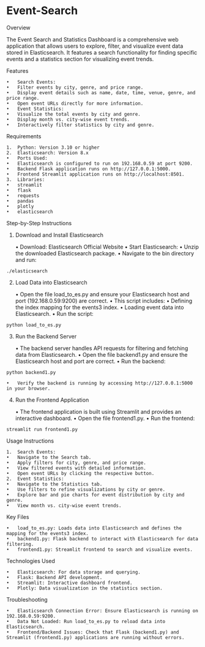 # Event-Search
Overview

The Event Search and Statistics Dashboard is a comprehensive web application that allows users to explore, filter, and visualize event data stored in Elasticsearch. It features a search functionality for finding specific events and a statistics section for visualizing event trends.

Features

	•	Search Events:
	•	Filter events by city, genre, and price range.
	•	Display event details such as name, date, time, venue, genre, and price range.
	•	Open event URLs directly for more information.
	•	Event Statistics:
	•	Visualize the total events by city and genre.
	•	Display month vs. city-wise event trends.
	•	Interactively filter statistics by city and genre.

Requirements

	1.	Python: Version 3.10 or higher
	2.	Elasticsearch: Version 8.x
 	•	Ports Used:
	•	Elasticsearch is configured to run on 192.168.0.59 at port 9200.
	•	Backend Flask application runs on http://127.0.0.1:5000.
	•	Frontend Streamlit application runs on http://localhost:8501.
	3.	Libraries:
	•	streamlit
	•	flask
	•	requests
	•	pandas
	•	plotly
	•	elasticsearch

 Step-by-Step Instructions

1. Download and Install Elasticsearch

	•	Download: Elasticsearch Official Website
	•	Start Elasticsearch:
	•	Unzip the downloaded Elasticsearch package.
	•	Navigate to the bin directory and run:

```
./elasticsearch
```
2. Load Data into Elasticsearch

	•	Open the file load_to_es.py and ensure your Elasticsearch host and port (192.168.0.59:9200) are correct.
	•	This script includes:
	•	Defining the index mapping for the events3 index.
	•	Loading event data into Elasticsearch.
	•	Run the script:
```
python load_to_es.py
```

3. Run the Backend Server

	•	The backend server handles API requests for filtering and fetching data from Elasticsearch.
	•	Open the file backend1.py and ensure the Elasticsearch host and port are correct.
	•	Run the backend:
```
python backend1.py
```
	•	Verify the backend is running by accessing http://127.0.0.1:5000 in your browser.

4. Run the Frontend Application

	•	The frontend application is built using Streamlit and provides an interactive dashboard.
	•	Open the file frontend1.py.
	•	Run the frontend:
```
streamlit run frontend1.py
```

Usage Instructions

	1.	Search Events:
	•	Navigate to the Search tab.
	•	Apply filters for city, genre, and price range.
	•	View filtered events with detailed information.
	•	Open event URLs by clicking the respective button.
	2.	Event Statistics:
	•	Navigate to the Statistics tab.
	•	Use filters to refine visualizations by city or genre.
	•	Explore bar and pie charts for event distribution by city and genre.
	•	View month vs. city-wise event trends.

Key Files

	•	load_to_es.py: Loads data into Elasticsearch and defines the mapping for the events3 index.
	•	backend1.py: Flask backend to interact with Elasticsearch for data filtering.
	•	frontend1.py: Streamlit frontend to search and visualize events.

Technologies Used

	•	Elasticsearch: For data storage and querying.
	•	Flask: Backend API development.
	•	Streamlit: Interactive dashboard frontend.
	•	Plotly: Data visualization in the statistics section.

Troubleshooting

	•	Elasticsearch Connection Error: Ensure Elasticsearch is running on 192.168.0.59:9200.
	•	Data Not Loaded: Run load_to_es.py to reload data into Elasticsearch.
	•	Frontend/Backend Issues: Check that Flask (backend1.py) and Streamlit (frontend1.py) applications are running without errors.

